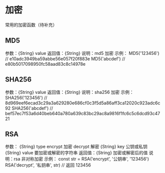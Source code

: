 # 加密

常用的加密函数（待补充）

## MD5

参数：{String} value
返回值：{String}
说明：md5 加密
示例：
MD5('123456') // e10adc3949ba59abbe56e057f20f883e
MD5('abcdef') // e80b5017098950fc58aad83c8c14978e

## SHA256

参数：{String} value
返回值：{String}
说明：sha256 加密
示例：
SHA256('123456') // 8d969eef6ecad3c29a3a629280e686cf0c3f5d5a86aff3ca12020c923adc6c92
SHA256('abcdef') // bef57ec7f53a6d40beb640a780a639c83bc29ac8a9816f1fc6c5c6dcd93c4721

## RSA

参数：
{String} type
encrypt 加密
decrypt 解密
{String} key 公钥或私钥
{String} value 要加密或解密的字符串
返回值：{String} 加密或解密后的值
说明：rsa 非对称加密
示例：
const str = RSA('encrypt', '公钥串', '123456')
RSA('decrypt', '私钥串', str) // 返回 123456

